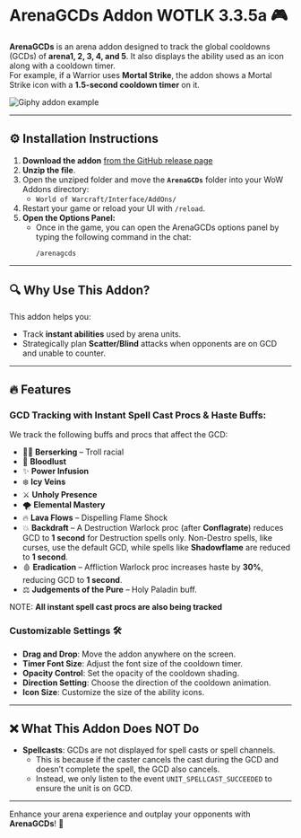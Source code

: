 # ArenaGCDs Addon WOTLK 3.3.5a 🎮

**ArenaGCDs** is an arena addon designed to track the global cooldowns (GCDs) of **arena1, 2, 3, 4, and 5**. It also displays the ability used as an icon along with a cooldown timer.  
For example, if a Warrior uses **Mortal Strike**, the addon shows a Mortal Strike icon with a **1.5-second cooldown timer** on it.  

![Giphy addon example](https://i.giphy.com/media/v1.Y2lkPTc5MGI3NjExNjJ2am1pZTBrdHdhdW5sM3pneWtsdTY2M3NqYWU5OXFkYmoyeGIxNCZlcD12MV9pbnRlcm5hbF9naWZfYnlfaWQmY3Q9Zw/OfQ0baTfQeUPJR4hKv/giphy.gif)

---

## ⚙️ Installation Instructions

1. **Download the addon** [from the GitHub release page](https://github.com/oscargforce/ArenaGcds/releases/tag/v1.0.3)
2. **Unzip the file**.
3. Open the unziped folder and move the **`ArenaGCDs`** folder into your WoW Addons directory:  
   - `World of Warcraft/Interface/AddOns/`
4. Restart your game or reload your UI with `/reload`.
5. **Open the Options Panel:**
   - Once in the game, you can open the ArenaGCDs options panel by typing the following command in the chat:
     ```
     /arenagcds
     ```
---

## 🔍 Why Use This Addon?  
This addon helps you:  
- Track **instant abilities** used by arena units.  
- Strategically plan **Scatter/Blind** attacks when opponents are on GCD and unable to counter.  

---

## 🔥 Features  

### GCD Tracking with Instant Spell Cast Procs & Haste Buffs:  
We track the following buffs and procs that affect the GCD:  
- 🧙‍♂️ **Berserking** – Troll racial  
- 💨 **Bloodlust**  
- ✨ **Power Infusion**  
- ❄️ **Icy Veins**  
- ⚔️ **Unholy Presence**  
- 🌪️ **Elemental Mastery**  
- 🔥 **Lava Flows** – Dispelling Flame Shock  
- 💥 **Backdraft** – A Destruction Warlock proc (after **Conflagrate**) reduces GCD to **1 second** for Destruction spells only. Non-Destro spells, like curses, use the default GCD, while spells like **Shadowflame** are reduced to **1 second**.  
- 🩸 **Eradication** – Affliction Warlock proc increases haste by **30%**, reducing GCD to **1 second**.  
- ⚖️ **Judgements of the Pure** – Holy Paladin buff.  

NOTE: **All instant spell cast procs are also being tracked**

### Customizable Settings 🛠️  
- **Drag and Drop**: Move the addon anywhere on the screen.  
- **Timer Font Size**: Adjust the font size of the cooldown timer.  
- **Opacity Control**: Set the opacity of the cooldown shading.  
- **Direction Setting**: Choose the direction of the cooldown animation.  
- **Icon Size**: Customize the size of the ability icons.  

---

## ❌ What This Addon Does NOT Do  
- **Spellcasts**: GCDs are not displayed for spell casts or spell channels.  
  - This is because if the caster cancels the cast during the GCD and doesn’t complete the spell, the GCD also cancels.  
  - Instead, we only listen to the event `UNIT_SPELLCAST_SUCCEEDED` to ensure the unit is on GCD.  

---

Enhance your arena experience and outplay your opponents with **ArenaGCDs**! 🎯
